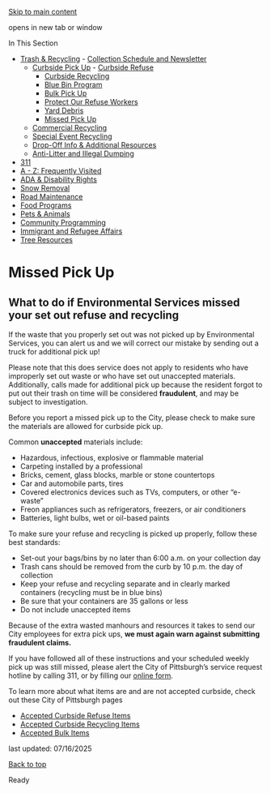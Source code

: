 [Skip to main content](https://www.pittsburghpa.gov/Resident-Services/Trash-Recycling/Curbside-Pick-Up/Missed-Pick-Up#main-content)

opens in new tab or window

In This Section

- [Trash & Recycling](https://www.pittsburghpa.gov/Resident-Services/Trash-Recycling)  - [Collection Schedule and Newsletter](https://www.pittsburghpa.gov/Resident-Services/Trash-Recycling/Collection-Schedule-and-Newsletter)
  - [Curbside Pick Up](https://www.pittsburghpa.gov/Resident-Services/Trash-Recycling/Curbside-Pick-Up)    - [Curbside Refuse](https://www.pittsburghpa.gov/Resident-Services/Trash-Recycling/Curbside-Pick-Up/Curbside-Refuse)
    - [Curbside Recycling](https://www.pittsburghpa.gov/Resident-Services/Trash-Recycling/Curbside-Pick-Up/Curbside-Recycling)
    - [Blue Bin Program](https://www.pittsburghpa.gov/Resident-Services/Trash-Recycling/Curbside-Pick-Up/Blue-Bin-Program)
    - [Bulk Pick Up](https://www.pittsburghpa.gov/Resident-Services/Trash-Recycling/Curbside-Pick-Up/Bulk-Pick-Up)
    - [Protect Our Refuse Workers](https://www.pittsburghpa.gov/Resident-Services/Trash-Recycling/Curbside-Pick-Up/Protect-Our-Refuse-Workers)
    - [Yard Debris](https://www.pittsburghpa.gov/Resident-Services/Trash-Recycling/Curbside-Pick-Up/Yard-Debris)
    - [Missed Pick Up](https://www.pittsburghpa.gov/Resident-Services/Trash-Recycling/Curbside-Pick-Up/Missed-Pick-Up)
  - [Commercial Recycling](https://www.pittsburghpa.gov/Resident-Services/Trash-Recycling/Commercial-Recycling)
  - [Special Event Recycling](https://www.pittsburghpa.gov/Resident-Services/Trash-Recycling/Special-Event-Recycling)
  - [Drop-Off Info & Additional Resources](https://www.pittsburghpa.gov/Resident-Services/Trash-Recycling/Drop-Off-Info-Additional-Resources)
  - [Anti-Litter and Illegal Dumping](https://www.pittsburghpa.gov/Resident-Services/Trash-Recycling/Anti-Litter-and-Illegal-Dumping)
- [311](https://www.pittsburghpa.gov/Resident-Services/311)
- [A - Z: Frequently Visited](https://www.pittsburghpa.gov/Resident-Services/A-Z-Frequently-Visited)
- [ADA & Disability Rights](https://www.pittsburghpa.gov/Resident-Services/ADA-Disability-Rights)
- [Snow Removal](https://www.pittsburghpa.gov/Resident-Services/Snow-Removal)
- [Road Maintenance](https://www.pittsburghpa.gov/Resident-Services/Road-Maintenance)
- [Food Programs](https://www.pittsburghpa.gov/Resident-Services/Food-Programs)
- [Pets & Animals](https://www.pittsburghpa.gov/Resident-Services/Pets-Animals)
- [Community Programming](https://www.pittsburghpa.gov/Resident-Services/Community-Programming)
- [Immigrant and Refugee Affairs](https://www.pittsburghpa.gov/Resident-Services/Immigrant-and-Refugee-Affairs)
- [Tree Resources](https://www.pittsburghpa.gov/Resident-Services/Tree-Resources)

# Missed Pick Up

## What to do if Environmental Services missed your set out refuse and recycling

If the waste that you properly set out was not picked up by Environmental Services, you can alert us and we will correct our mistake by sending out a truck for additional pick up!

Please note that this does service does not apply to residents who have improperly set out waste or who have set out unaccepted materials. Additionally, calls made for additional pick up because the resident forgot to put out their trash on time will be considered **fraudulent**, and may be subject to investigation.

Before you report a missed pick up to the City, please check to make sure the materials are allowed for curbside pick up.

Common **unaccepted** materials include:

- Hazardous, infectious, explosive or flammable material
- Carpeting installed by a professional
- Bricks, cement, glass blocks, marble or stone countertops
- Car and automobile parts, tires
- Covered electronics devices such as TVs, computers, or other “e-waste”
- Freon appliances such as refrigerators, freezers, or air conditioners
- Batteries, light bulbs, wet or oil-based paints

To make sure your refuse and recycling is picked up properly, follow these best standards:

- Set-out your bags/bins by no later than 6:00 a.m. on your collection day
- Trash cans should be removed from the curb by 10 p.m. the day of collection
- Keep your refuse and recycling separate and in clearly marked containers (recycling must be in blue bins)
- Be sure that your containers are 35 gallons or less
- Do not include unaccepted items

Because of the extra wasted manhours and resources it takes to send our City employees for extra pick ups, **we must again warn against submitting fraudulent claims.**

If you have followed all of these instructions and your scheduled weekly pick up was still missed, please alert the City of Pittsburgh’s service request hotline by calling 311, or by filling our [online form](https://pittsburghpa.my.site.com/311/s/).

To learn more about what items are and are not accepted curbside, check out these City of Pittsburgh pages

- [Accepted Curbside Refuse Items](https://www.pittsburghpa.gov/Resident-Services/Trash-Recycling/Curbside-Pick-Up/Curbside-Refuse)
- [Accepted Curbside Recycling Items](https://www.pittsburghpa.gov/Resident-Services/Trash-Recycling/Curbside-Pick-Up/Curbside-Recycling)
- [Accepted Bulk Items](https://www.pittsburghpa.gov/Resident-Services/Trash-Recycling/Bulk-Pick-Up)

last updated: 07/16/2025

[Back to top](https://www.pittsburghpa.gov/Resident-Services/Trash-Recycling/Curbside-Pick-Up/Missed-Pick-Up#body-top)

Ready
